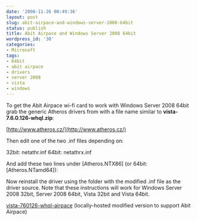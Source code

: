 ```yaml
---
date: '2008-11-26 00:49:36'
layout: post
slug: abit-airpace-and-windows-server-2008-64bit
status: publish
title: Abit Airpace and Windows Server 2008 64bit
wordpress_id: '30'
categories:
- Microsoft
tags:
- 64bit
- abit airpace
- drivers
- server 2008
- vista
- windows
---
```


To get the Abit Airpace wi-fi card to work with Windows Server 2008 64bit grab the generic Atheros drivers from with a file name similar to **vista-7.6.0.126-whql.zip**:

[http://www.atheros.cz/](http://www.atheros.cz/)

Then edit one of the two .inf files depending on:

32bit: netathr.inf
64bit: netathrx.inf

And add these two lines under [Atheros.NTX86] (or 64bit: [Atheros.NTamd64]):

<script src="https://gist.github.com/2904102.js">
</script>

Now reinstall the driver using the folder with the modified .inf file as the driver source. Note that these instructions will work for Windows Server 2008 32bit, Server 2008 64bit, Vista 32bit and Vista 64bit.

[vista-760126-whql-airpace](/assets/vista-760126-whql-airpace.zip) (locally-hosted modified version to support Abit Airpace)
